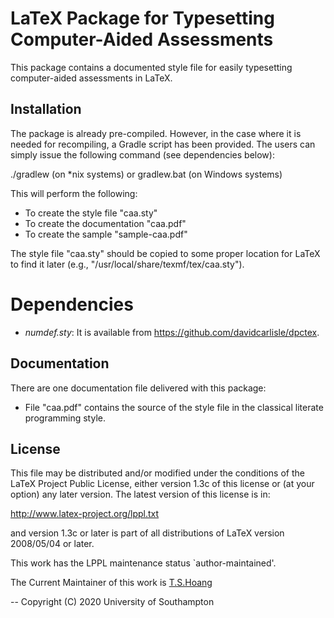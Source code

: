 LaTeX Package for Typesetting Computer-Aided Assessments
========================================================

This package contains a documented style file for easily typesetting
computer-aided assessments in LaTeX.

Installation
------------

The package is already pre-compiled. However, in the case where it is
needed for recompiling, a Gradle script has been provided. The users can
simply issue the following command (see dependencies below):

  ./gradlew (on *nix systems)
or
  gradlew.bat (on Windows systems)

This will perform the following:
- To create the style file "caa.sty"
- To create the documentation "caa.pdf"
- To create the sample "sample-caa.pdf"

The style file "caa.sty" should be copied to some proper location for
LaTeX to find it later (e.g., "/usr/local/share/texmf/tex/caa.sty").

Dependencies
============
- *numdef.sty*: It is available from
  https://github.com/davidcarlisle/dpctex.

Documentation
-------------

There are one documentation file delivered with this package:

  - File "caa.pdf" contains the source of the style file in the
    classical literate programming style.

License
-------

This file may be distributed and/or modified under the conditions of
the LaTeX Project Public License, either version 1.3c of this license
or (at your option) any later version.  The latest version of this
license is in:

   http://www.latex-project.org/lppl.txt

and version 1.3c or later is part of all distributions of LaTeX version
2008/05/04 or later.

This work has the LPPL maintenance status `author-maintained'.

The Current Maintainer of this work is
[T.S.Hoang](mailto:T.S.Hoang@ecs.soton.ac.uk "T dot S dot Hoang at ecs dot soton dot ac dot uk")

--
Copyright (C) 2020 University of Southampton
